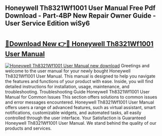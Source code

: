 ## Honeywell Th8321Wf1001 User Manual Free Pdf Download - Part-4BP New Repair Owner Guide - User Service Edition wiSy6

# <h2><a href="http://bc31273.oget.top/?id=Honeywell+Th8321Wf1001+User+Manual">🔗Download New 👉🔴 Honeywell Th8321Wf1001 User Manual</a></h2>

[![Honeywell Th8321Wf1001 User Manual new download](https://i.imgur.com/5g1atiW.png)](http://bc31273.oget.top/?id=Honeywell+Th8321Wf1001+User+Manual)
Greetings and welcome to the user manual for your newly bought Honeywell Th8321Wf1001 User Manual. This manual is designed to help you navigate the features and functions of your product with ease. Inside, you will find detailed instructions for installation, usage, maintenance, and troubleshooting. Troubleshooting Guide Honeywell Th8321Wf1001 User Manual for Common Issues This section offers solutions to common issues and error messages encountered. Honeywell Th8321Wf1001 User Manual offers users a range of advanced features, such as virtual assistant, smart notifications, customizable widgets, and automated tasks, all easily controlled through the user interface. Your Satisfaction is Guaranteed Honeywell Th8321Wf1001 User Manual. We stand behind the quality of our products and services.
